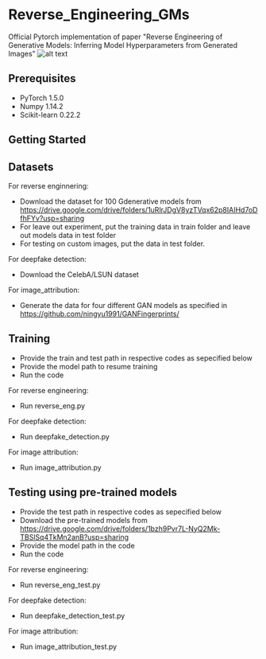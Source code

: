 # Reverse_Engineering_GMs
Official Pytorch implementation of paper "Reverse Engineering of Generative Models: Inferring Model Hyperparameters from Generated Images"
![alt text](https://github.com/vishal3477/Reverse_Engineering_GMs/blob/main/image/teaser.png?raw=true&s=250)
## Prerequisites

- PyTorch 1.5.0
- Numpy 1.14.2
- Scikit-learn 0.22.2

## Getting Started

## Datasets
For reverse enginnering: 
- Download the dataset for 100 Gdenerative models from https://drive.google.com/drive/folders/1uRlrJDgV8yzTVqx62p8IAIHd7oDfhFYv?usp=sharing
- For leave out experiment, put the training data in train folder and leave out models data in test folder
- For testing on custom images, put the data in test folder.

For deepfake detection:
- Download the CelebA/LSUN dataset

For image_attribution:
- Generate the data for four different GAN models as specified in https://github.com/ningyu1991/GANFingerprints/

## Training
- Provide the train and test path in respective codes as sepecified below
- Provide the model path to resume training
- Run the code

For reverse engineering:
- Run reverse_eng.py

For deepfake detection: 
- Run deepfake_detection.py

For image attribution:
- Run image_attribution.py

## Testing using pre-trained models
- Provide the test path in respective codes as sepecified below
- Download the pre-trained models from https://drive.google.com/drive/folders/1bzh9Pvr7L-NyQ2Mk-TBSlSq4TkMn2anB?usp=sharing
- Provide the model path in the code
- Run the code

For reverse engineering:
- Run reverse_eng_test.py

For deepfake detection: 
- Run deepfake_detection_test.py

For image attribution:
- Run image_attribution_test.py
